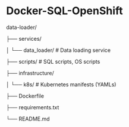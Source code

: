 ﻿# Docker-SQL-OpenShift
 
data-loader/

├── services/

│ └── data_loader/ # Data loading service

├── scripts/ # SQL scripts, OS scripts

├── infrastructure/

│ └── k8s/ # Kubernetes manifests (YAMLs)

├── Dockerfile

├── requirements.txt

└── README.md

